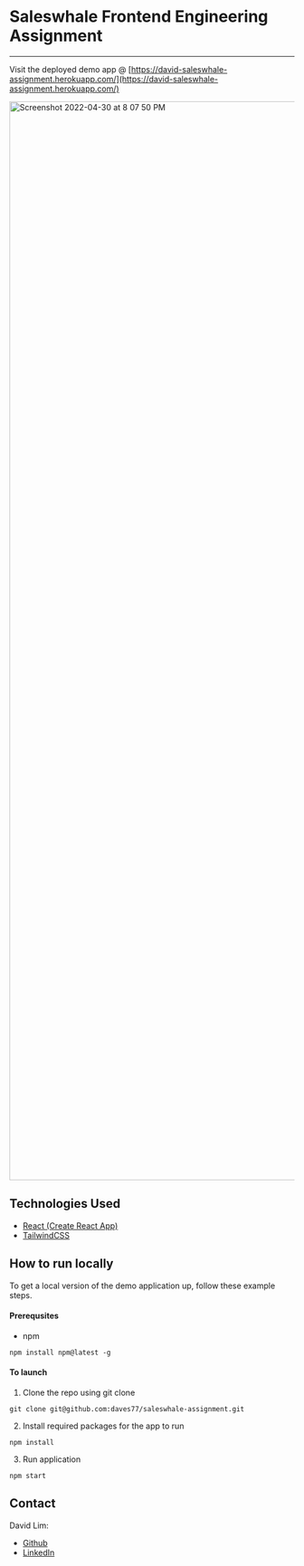 # Saleswhale Frontend Engineering Assignment
---
Visit the deployed demo app @ [https://david-saleswhale-assignment.herokuapp.com/](https://david-saleswhale-assignment.herokuapp.com/)

<img width="1908" alt="Screenshot 2022-04-30 at 8 07 50 PM" src="https://user-images.githubusercontent.com/54523780/166104913-c9bc498c-fd10-4d43-8319-936c53efb54b.png">

## Technologies Used
- [React (Create React App)]()
- [TailwindCSS]() 

## How to run locally
To get a local version of the demo application up, follow these example steps.

#### Prerequsites
- npm
```
npm install npm@latest -g
```

#### To launch
1. Clone the repo using git clone
```
git clone git@github.com:daves77/saleswhale-assignment.git
```


2. Install required packages for the app to run 
```
npm install
```

3. Run application
```
npm start
```



## Contact
David Lim: 
- [Github](https://github.com/daves77)
- [LinkedIn](https://www.linkedin.com/in/david-lim77/)
